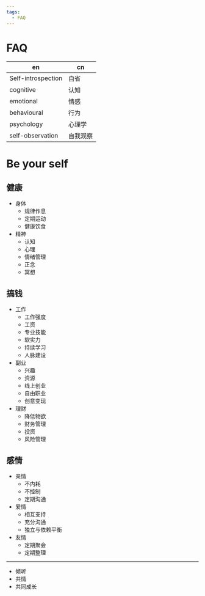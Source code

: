 ```yaml
---
tags:
  - FAQ
---
```


# FAQ

| en                 | cn       |
| ------------------ | -------- |
| Self-introspection | 自省     |
| cognitive          | 认知     |
| emotional          | 情感     |
| behavioural        | 行为     |
| psychology         | 心理学   |
| self-observation   | 自我观察 |

# Be your self

## 健康

- 身体
  - 规律作息
  - 定期运动
  - 健康饮食
- 精神
  - 认知
  - 心理
  - 情绪管理
  - 正念
  - 冥想

## 搞钱

- 工作
  - 工作强度
  - 工资
  - 专业技能
  - 软实力
  - 持续学习
  - 人脉建设
- 副业
  - 兴趣
  - 资源
  - 线上创业
  - 自由职业
  - 创意变现
- 理财
  - 降低物欲
  - 财务管理
  - 投资
  - 风险管理

## 感情

- 亲情
  - 不内耗
  - 不控制
  - 定期沟通
- 爱情
  - 相互支持
  - 充分沟通
  - 独立与依赖平衡
- 友情
  - 定期聚会
  - 定期整理

---

- 倾听
- 共情
- 共同成长

